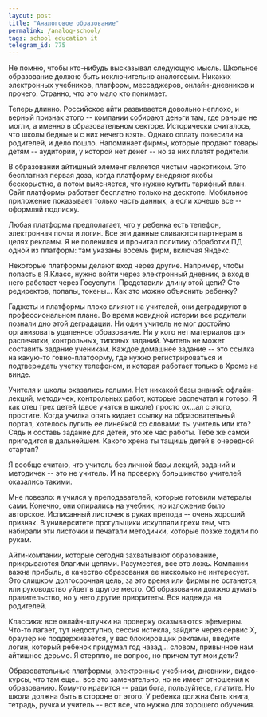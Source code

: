 ```yaml
---
layout: post
title: "Аналоговое образование"
permalink: /analog-school/
tags: school education it
telegram_id: 775
---
```


Не помню, чтобы кто-нибудь высказывал следующую мысль. Школьное образование
должно быть исключительно аналоговым. Никаких электронных учебников, платформ,
мессаджеров, онлайн-дневников и прочего. Странно, что это мало кто понимает.

Теперь длинно. Российское айти развивается довольно неплохо, и верный признак
этого -- компании собирают деньги там, где раньше не могли, а именно в
образовательном секторе. Исторически считалось, что школы бедные и с них нечего
взять. Однако оплату повесили на родителей, и дело пошло. Напоминает фирмы,
которые продают товары детям -- аудитории, у которой нет денег -- но за них
платят родители.

В образовании айтишный элемент является чистым наркотиком. Это бесплатная первая
доза, когда платформу внедряют якобы бескорыстно, а потом выясняется, что нужно
купить тарифный план. Сайт платформы работает бесплатно только на
десктопе. Мобильное приложение показывает только часть данных, а если хочешь все
-- оформляй подписку.

Любая платформа предполагает, что у ребенка есть телефон, электронная почта и
логин. Все эти данные сливаются партнерам в целях рекламы. Я не поленился и
прочитал политику обработки ПД одной из платформ: там указаны восемь фирм,
включая Яндекс.

Некоторые платформы делают вход через другие. Например, чтобы попасть в Я.Класс,
нужно войти через электронный дневник, а вход в него работает через
Госуслуги. Представили длину этой цепи? Сто редиректов, попапы, токены... Как
это можно объяснить ребенку?

Гаджеты и платформы плохо влияют на учителей, они деградируют в профессиональном
плане. Во время ковидной истерии все родители познали дно этой деградации. Ни
один учитель не мог достойно организовать удаленное образование. Ни у кого нет
материалов для распечатки, контрольных, типовых заданий. Учитель не может
составить задание ученикам. Каждое домашнее задание -- это ссылка на какую-то
говно-платформу, где нужно регистрироваться и подтверждать учетку телефоном, и
которая работает только в Хроме на винде.

Учителя и школы оказались голыми. Нет никакой базы знаний: офлайн-лекций,
методичек, контрольных работ, которые распечатал и готово. Я как отец трех детей
(двое учатся в школе) просто ох...ал с этого, простите. Когда училка опять
кидает ссылку на образовательный портал, хотелось лупить ее линейкой со словами:
ты учитель или кто? Сядь и составь задание для детей, это же час работы. Тебе же
самой пригодится в дальнейшем. Какого хрена ты тащишь детей в очередной стартап?

Я вообще считаю, что учитель без личной базы лекций, заданий и методичек -- это
не учитель. И на проверку большинство учителей оказались такими.

Мне повезло: я учился у преподавателей, которые готовили матералы сами. Конечно,
они опирались на учебник, но изложение было авторское. Исписанный листочек в
руках препода -- очень хороший признак. В университете прогульщики искупляли
грехи тем, что набирали эти листочки и печатали методички, которые позже ходили
по рукам.

Айти-компании, которые сегодня захватывают образование, прикрываются благими
целями. Разумеется, все это ложь. Компании важна прибыль, а качество образования
ее нисколько не интересует. Это слишком долгосрочная цель, за это время или
фирмы не останется, или руководство уйдет в другое место. Об образовании должно
думать правительство, но у него другие приоритеты. Вся надежда на родителей.

Классика: все онлайн-штучки на проверку оказываются эфемерны. Что-то лагает, тут
недоступно, сессия истекла, зайдите через сервис Х, браузер не поддерживается, у
вас блокировщик рекламы, введите логин, который ребенок придумал год
назад... словом, привычное нам айтишное дерьмо. Я стерплю, не вопрос, но причем
тут мои дети?

Образовательные платформы, электронные учебники, дневники, видео-курсы, что там
еще... все это замечательно, но не имеет отношения к образованию. Кому-то
нравится -- ради бога, пользуйтесь, платите. Но школа должна быть в стороне от
этого. У ребенка должна быть книга, тетрадь, ручка и учитель -- вот все, что
нужно для хорошего обучения.
